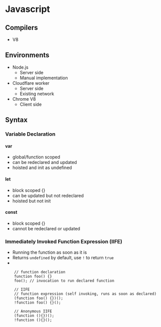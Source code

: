 # Javascript
## Compilers
- V8

## Environments
- Node.js
  - Server side
  - Manual implementation
- Cloudflare worker
  - Server side
  - Existing network
- Chrome V8
  - Client side
## Syntax
### Variable Declaration
#### var
- global/function scoped
- can be redeclared and updated 
- hoisted and init as undefined
#### let
- block scoped {}
- can be updated but not redeclared
- hoisted but not init
#### const
- block scoped {}
- cannot be redeclared or updated
### Immediately Invoked Function Expression (IIFE)
- Running the function as soon as it is 
- Returns `undefined` by default, use `!` to return `true`
- 

```
    // function declaration
    function foo() {}
    foo(); // invocation to run declared function
   
    // IIFE
    // function expression (self invoking, runs as soon as declared)
    (function foo() {})();
    !function foo() {}();

    // Anonymous IIFE
    (function (){})();
    !function (){}();

 


```
